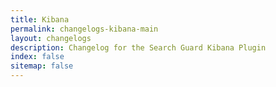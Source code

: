 ```yaml
---
title: Kibana
permalink: changelogs-kibana-main
layout: changelogs
description: Changelog for the Search Guard Kibana Plugin
index: false
sitemap: false
---
```

<!--- Copyright 2021 floragunn GmbH -->